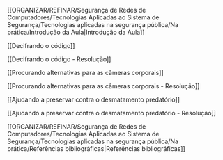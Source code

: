[[ORGANIZAR/REFINAR/Segurança de Redes de Computadores/Tecnologias Aplicadas ao Sistema de Segurança/Tecnologias aplicadas na segurança pública/Na prática/Introdução da Aula|Introdução da Aula]]

[[Decifrando o código]]

[[Decifrando o código - Resolução]]

[[Procurando alternativas para as câmeras corporais]]

[[Procurando alternativas para as câmeras corporais - Resolução]]

[[Ajudando a preservar contra o desmatamento predatório]]

[[Ajudando a preservar contra o desmatamento predatório - Resolução]]

[[ORGANIZAR/REFINAR/Segurança de Redes de Computadores/Tecnologias Aplicadas ao Sistema de Segurança/Tecnologias aplicadas na segurança pública/Na prática/Referências bibliográficas|Referências bibliográficas]]